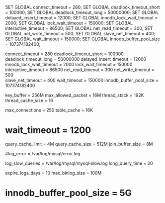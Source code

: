 SET GLOBAL connect_timeout = 280;
SET GLOBAL deadlock_timeout_short = 100000;
SET GLOBAL deadlock_timeout_long = 50000000;
SET GLOBAL delayed_insert_timeout = 12000;
SET GLOBAL innodb_lock_wait_timeout = 2000;
SET GLOBAL lock_wait_timeout = 150000;
SET GLOBAL interactive_timeout = 86500;
SET GLOBAL net_read_timeout = 300;
SET GLOBAL net_write_timeout = 500;
SET GLOBAL slave_net_timeout = 400;
SET GLOBAL wait_timeout = 150000;
SET GLOBAL innodb_buffer_pool_size = 107374182400;


connect_timeout = 280
deadlock_timeout_short = 100000
deadlock_timeout_long = 50000000
delayed_insert_timeout = 12000
innodb_lock_wait_timeout = 2000
lock_wait_timeout = 150000
interactive_timeout = 86500
net_read_timeout = 300
net_write_timeout = 500		
slave_net_timeout = 400
wait_timeout = 150000
innodb_buffer_pool_size = 107374182400


key_buffer              = 256M
max_allowed_packet      = 16M
thread_stack            = 192K
thread_cache_size       = 16

max_connections        = 250
table_cache            = 16K
# wait_timeout            = 1200

query_cache_limit       = 4M
query_cache_size        = 512M
join_buffer_size        = 8M

#log_error = /var/log/mysql/error.log

log_slow_queries        = /var/log/mysql/mysql-slow.log
long_query_time = 20

expire_logs_days        = 10
max_binlog_size         = 100M

# innodb_buffer_pool_size = 5G